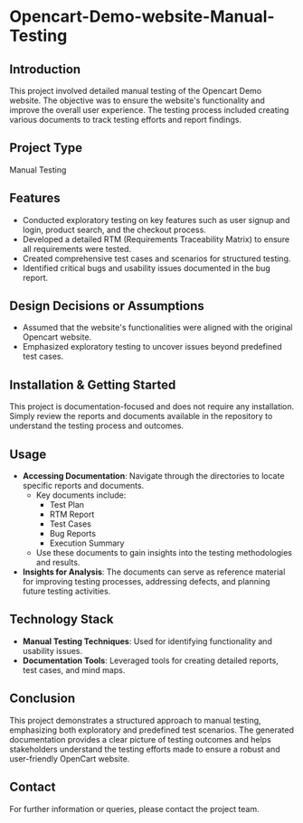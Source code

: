 # Opencart-Demo-website-Manual-Testing

## Introduction
This project involved detailed manual testing of the Opencart Demo website. The objective was to ensure the website's functionality and improve the overall user experience. The testing process included creating various documents to track testing efforts and report findings.

## Project Type
Manual Testing                                                                                                

## Features
- Conducted exploratory testing on key features such as user signup and login, product search, and the checkout process.
- Developed a detailed RTM (Requirements Traceability Matrix) to ensure all requirements were tested.
- Created comprehensive test cases and scenarios for structured testing.
- Identified critical bugs and usability issues documented in the bug report.

## Design Decisions or Assumptions
- Assumed that the website's functionalities were aligned with the original Opencart website.
- Emphasized exploratory testing to uncover issues beyond predefined test cases.

## Installation & Getting Started
This project is documentation-focused and does not require any installation. Simply review the reports and documents available in the repository to understand the testing process and outcomes.



## Usage
- **Accessing Documentation**: Navigate through the directories to locate specific reports and documents.
  - Key documents include:
    - Test Plan
    - RTM Report
    - Test Cases
    - Bug Reports
    - Execution Summary
  - Use these documents to gain insights into the testing methodologies and results.
- **Insights for Analysis**: The documents can serve as reference material for improving testing processes, addressing defects, and planning future testing activities.

## Technology Stack
- **Manual Testing Techniques**: Used for identifying functionality and usability issues.
- **Documentation Tools**: Leveraged tools for creating detailed reports, test cases, and mind maps.

## Conclusion
This project demonstrates a structured approach to manual testing, emphasizing both exploratory and predefined test scenarios. The generated documentation provides a clear picture of testing outcomes and helps stakeholders understand the testing efforts made to ensure a robust and user-friendly OpenCart website.

## Contact
For further information or queries, please contact the project team.

 
